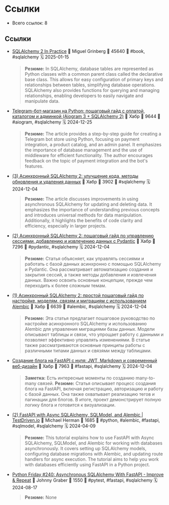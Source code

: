 # Ссылки

- Всего ссылок: 8

## Ссылки

- [SQLAlchemy 2 In Practice](https://readwise.io/reader/document_raw_content/260221801) 👤 Miguel Grinberg 💬 45640 🔖 #book, #sqlalchemy 🗓️ 2025-01-15
    > **Резюме:** In SQLAlchemy, database tables are represented as Python classes with a common parent class called the declarative base class. This allows for easy configuration of primary keys and relationships between tables, simplifying database operations. SQLAlchemy also provides functions for querying and managing relationships, enabling developers to easily navigate and manipulate data.
- [Telegram-бот-магазин на Python: пошаговый гайд с оплатой, каталогом и админкой (Aiogram 3 + SQLAlchemy 2)](https://habr.com/ru/companies/amvera/articles/869136/) 👤 Хабр 💬 9644 🔖 #aiogram, #sqlalchemy 🗓️ 2024-12-25
    > **Резюме:** The article provides a step-by-step guide for creating a Telegram bot store using Python, focusing on payment integration, a product catalog, and an admin panel. It emphasizes the importance of database management and the use of middleware for efficient functionality. The author encourages feedback on the topic of payment integration and the bot's features.
- [(3) Асинхронный SQLAlchemy 2: улучшение кода, методы обновления и удаления данных](https://habr.com/ru/companies/amvera/articles/855740/) 👤 Хабр 💬 3902 🔖 #sqlalchemy 🗓️ 2024-12-04
    > **Резюме:** The article discusses improvements in using asynchronous SQLAlchemy for updating and deleting data. It emphasizes the importance of understanding previous concepts and introduces universal methods for data manipulation. Additionally, it highlights the benefits of code clarity and efficiency, especially in larger projects.
- [(2) Асинхронный SQLAlchemy 2: пошаговый гайд по управлению сессиями, добавлению и извлечению данных с Pydantic](https://habr.com/ru/companies/amvera/articles/850470/) 👤 Хабр 💬 7296 🔖 #pydantic, #sqlalchemy 🗓️ 2024-12-04
    > **Резюме:** Статья объясняет, как управлять сессиями и работать с базой данных асинхронно с помощью SQLAlchemy и Pydantic. Она рассматривает автоматизацию создания и закрытия сессий, а также методы добавления и извлечения данных. Важно освоить основные концепции, прежде чем переходить к более сложным темам.
- [(1) Асинхронный SQLAlchemy 2: простой пошаговый гайд по настройке, моделям, связям и миграциям с использованием Alembic](https://habr.com/ru/companies/amvera/articles/849836/) 👤 Хабр 💬 6639 🔖 #alembic, #sqlalchemy 🗓️ 2024-12-04
    > **Резюме:** Эта статья предлагает пошаговое руководство по настройке асинхронного SQLAlchemy и использованию Alembic для управления миграциями базы данных. Модели описывают таблицы и связи, что упрощает работу с данными и позволяет эффективно управлять изменениями. В статье также рассматриваются основные принципы работы с различными типами данных и связями между таблицами.
- [Создание блога на FastAPI с нуля: JWT, Markdown и современный веб-дизайн](https://habr.com/ru/companies/amvera/articles/863130/) 👤 Хабр 💬 7963 🔖 #fastapi, #sqlalchemy 🗓️ 2024-12-04
    > **Заметка:** Есть интересные моменты по созданию many-to-many связей.
    > **Резюме:** Статья описывает процесс создания блога на FastAPI, включая регистрацию, авторизацию и работу с базой данных. Она также охватывает реализацию тегов и пагинации для блогов. В итоге, проект демонстрирует полную логику блога и готовится к визуализации.
- [(2) FastAPI with Async SQLAlchemy, SQLModel, and Alembic | TestDriven.io](https://testdriven.io/blog/fastapi-sqlmodel/) 👤 Michael Herman 💬 1685 🔖 #python, #alembic, #fastapi, #sqlmodel, #sqlalchemy 🗓️ 2024-04-09
    > **Резюме:** This tutorial explains how to use FastAPI with Async SQLAlchemy, SQLModel, and Alembic for working with databases asynchronously. It covers setting up SQLAlchemy models, configuring database migrations with Alembic, and updating route handlers for async execution. The tutorial aims to help you work with databases efficiently using FastAPI in a Python project.
- [Python Friday #240: Asynchronous SQLAlchemy With FastAPI - Improve & Repeat](https://improveandrepeat.com/2024/08/python-friday-240-asynchronous-sqlalchemy-with-fastapi/) 👤 Johnny Graber 💬 1550 🔖 #pytest, #fastapi, #sqlalchemy 🗓️ 2024-08-17
    > **Резюме:** None

